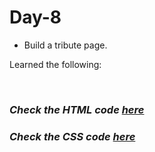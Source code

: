 # Day-8
- Build a tribute page.

Learned the following:

<br>

### <i>Check the HTML code [here](./index.html)</i> 
### <i>Check the CSS code [here](./styles.css)</i> 
